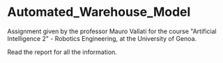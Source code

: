 # Automated_Warehouse_Model
Assignment given by the professor Mauro Vallati for the course "Artificial Intelligence 2" - Robotics Engineering, at the University of Genoa.

Read the report for all the information. 
